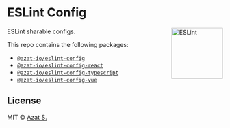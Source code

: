 # ESLint Config

<img src="https://user-images.githubusercontent.com/5698350/234571772-9e0cf164-d6bd-46fa-91d3-9c6f2a83932c.svg" alt="ESLint" align="right" width="120" height="120" />

ESLint sharable configs.

This repo contains the following packages:

- [`@azat-io/eslint-config`](https://github.com/azat-io/eslint-config/tree/main/base)
- [`@azat-io/eslint-config-react`](https://github.com/azat-io/eslint-config/tree/main/react)
- [`@azat-io/eslint-config-typescript`](https://github.com/azat-io/eslint-config/tree/main/typescript)
- [`@azat-io/eslint-config-vue`](https://github.com/azat-io/eslint-config/tree/main/vue)

## License

MIT &copy; [Azat S.](https://azat.io)
